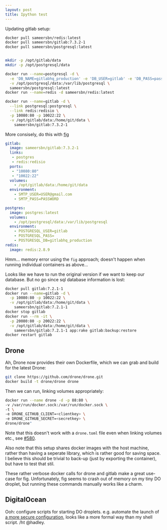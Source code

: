 ```yaml
---
layout: post
title: Ipython test
---
```



Updating gitlab setup:

```bash
docker pull sameersbn/redis:latest
docker pull sameersbn/gitlab:7.3.2-1
docker pull sameersbn/postgresql:latest


mkdir -p /opt/gitlab/data
mkdir -p /opt/postgresql/data

docker run --name=postgresql -d \
  -e 'DB_NAME=gitlabhq_production' -e 'DB_USER=gitlab' -e 'DB_PASS=password' \
  -v /opt/postgresql/data:/var/lib/postgresql \
  sameersbn/postgresql:latest
docker run --name=redis -d sameersbn/redis:latest

docker run --name=gitlab -d \
  --link postgresql:postgresql \
  --link redis:redisio \
  -p 10080:80 -p 10022:22 \
  -v /opt/gitlab/data:/home/git/data \
    sameersbn/gitlab:7.3.2-1
```


More consisely, do this with [fig](http://fig.sh)

```yaml
gitlab:
  image: sameersbn/gitlab:7.3.2-1
  links:
   - postgres
   - redis:redisio
  ports:
   - "10080:80"
   - "10022:22"
  volumes:
    - /opt/gitlab/data:/home/git/data
  environment:
    - SMTP_USER=USER@gmail.com
    - SMTP_PASS=PASSWORD

postgres:
  image: postgres:latest
  volumes:
    - /opt/postgresql/data:/var/lib/postgresql
  environment:
    - POSTGRESQL_USER=gitlab
    - POSTGRESQL_PASS=
    - POSTGRESQL_DB=gitlabhq_production
redis:
  image: redis:2.8.9
```

Hmm... memory error using the `fig` approach; doesn't happen when running individual containers as above...


Looks like we have to run the original version if we want to keep our database.  But no go since sql database information is lost:

```bash
docker pull gitlab:7.2.1-1
docker run --name=gitlab -d \
  -p 10080:80 -p 10022:22 \
  -v /opt/gitlab/data:/home/git/data \
    sameersbn/gitlab:7.2.1-1
docker stop gitlab
docker run --rm -it \
  -p 20080:80 -p 20022:22 \
  -v /opt/gitlab/data:/home/git/data \
    sameersbn/gitlab:7.2.1-1 app:rake gitlab:backup:restore
docker restart gitlab
```


## Drone

Ah, Drone now provides their own Dockerfile, which we can grab and build for the latest Drone:

```bash
git clone https://github.com/drone/drone.git
docker build -t drone/drone drone
```

Then we can run, linking volumes appropriately: 

```bash
docker run --name drone -d -p 88:80 \
-v /var/run/docker.sock:/var/run/docker.sock \
-t \
-e DRONE_GITHUB_CLIENT=<clientkey> \
-e DRONE_GITHUB_SECRET=<secretkey> \
drone/drone"
```

Note that this doesn't work with a `drone.toml` file even when linking volumes etc., see [#580](https://github.com/drone/drone/issues/580). 

Also note that this setup shares docker images with the host machine, rather than having a seperate library, which is rather good for saving space.  I believe this should be trivial to back-up (just by exporting the container), but have to test that stil.


These rather verbose docker calls for drone and gitlab make a great use-case for fig.  Unfortunately, fig seems to crash out of memory on my tiny DO droplet, but running these commands manually works like a charm.  


## DigitalOcean

Ooh: configure scripts for starting DO droplets.  e.g. automate the launch of [a more secure configuration](https://www.digitalocean.com/community/tutorials/how-to-use-cloud-config-for-your-initial-server-setup), looks like a more formal way than my shell script. /ht @hadley.

